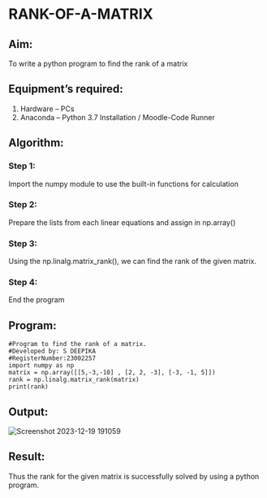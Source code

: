 # RANK-OF-A-MATRIX
## Aim:
To write a python program to find the rank of a matrix
## Equipment’s required:
1. 	Hardware – PCs
2. 	Anaconda – Python 3.7 Installation / Moodle-Code Runner
## Algorithm:
### Step 1: 
Import the numpy module to use the built-in functions for calculation
### Step 2: 
Prepare the lists from each linear equations and assign in np.array()
### Step 3: 
Using the np.linalg.matrix_rank(), we can find the rank of the given matrix.
### Step 4: 
End the program
## Program:
```
#Program to find the rank of a matrix.
#Developed by: S DEEPIKA
#RegisterNumber:23002257
import numpy as np
matrix = np.array([[5,-3,-10] , [2, 2, -3], [-3, -1, 5]])
rank = np.linalg.matrix_rank(matrix)
print(rank)
```
## Output:
![Screenshot 2023-12-19 191059](https://github.com/Deepikasuresh05/RANK-OF-A-MATRIX/assets/148514509/fcdf1279-bfa5-46a6-adf1-e006e31ed1c2)


## Result:
Thus the rank for the given matrix is successfully solved by  using a python program.


